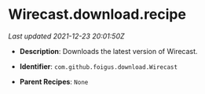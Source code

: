 # Wirecast.download.recipe

_Last updated 2021-12-23 20:01:50Z_

- **Description**: Downloads the latest version of Wirecast.

- **Identifier**: `com.github.foigus.download.Wirecast`

- **Parent Recipes**: `None`
